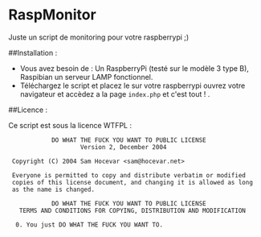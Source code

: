 # RaspMonitor
Juste un script de monitoring pour votre raspberrypi ;) 

##Installation : 
- Vous avez besoin de : Un RaspberryPi (testé sur le modèle 3 type B), Raspibian un serveur LAMP fonctionnel.
- Téléchargez le script et placez le sur votre raspberrypi ouvrez votre navigateur et accèdez a la page ``index.php`` et c'est tout ! . 

##Licence : 

Ce script est sous la licence WTFPL : 

````
            DO WHAT THE FUCK YOU WANT TO PUBLIC LICENSE
                    Version 2, December 2004

 Copyright (C) 2004 Sam Hocevar <sam@hocevar.net>

 Everyone is permitted to copy and distribute verbatim or modified
 copies of this license document, and changing it is allowed as long
 as the name is changed.

            DO WHAT THE FUCK YOU WANT TO PUBLIC LICENSE
   TERMS AND CONDITIONS FOR COPYING, DISTRIBUTION AND MODIFICATION

  0. You just DO WHAT THE FUCK YOU WANT TO.
````
